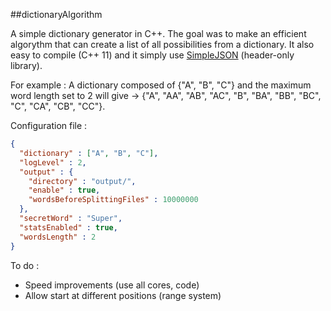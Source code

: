 ##dictionaryAlgorithm

A simple dictionary generator in C++. The goal was to make an efficient algorythm that can create a list of all possibilities from a dictionary. It also easy to compile (C++ 11) and it simply use [SimpleJSON](https://github.com/nbsdx/SimpleJSON) (header-only library).

For example :
A dictionary composed of {"A", "B", "C"} and the maximum word length set to 2 will give ->
{"A", "AA", "AB", "AC", "B", "BA", "BB", "BC", "C", "CA", "CB", "CC"}.

Configuration file :
```json
{
  "dictionary" : ["A", "B", "C"],
  "logLevel" : 2,
  "output" : {
    "directory" : "output/",
    "enable" : true,
    "wordsBeforeSplittingFiles" : 10000000
  },
  "secretWord" : "Super",
  "statsEnabled" : true,
  "wordsLength" : 2
}
```

To do :
- Speed improvements (use all cores, code)
- Allow start at different positions (range system)